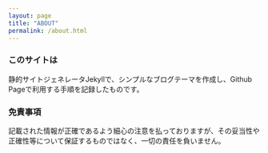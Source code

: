 ```yaml
---
layout: page
title: "ABOUT"
permalink: /about.html
---
```


### このサイトは

静的サイトジェネレータJekyllで、シンプルなブログテーマを作成し、Github Pageで利用する手順を記録したものです。

### 免責事項

記載された情報が正確であるよう細心の注意を払っておりますが、その妥当性や正確性等について保証するものではなく、一切の責任を負いません。